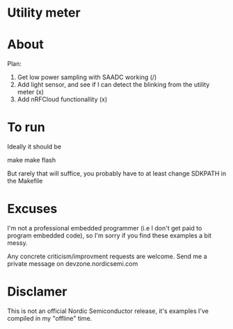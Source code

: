 
# Utility meter

# About
Plan:
1. Get low power sampling with SAADC working (/)
2. Add light sensor, and see if I can detect the blinking from the
   utility meter (x)
3. Add nRFCloud functionallity (x)


# To run
Ideally it should be

  make
  make flash
  
But rarely that will suffice, you probably have to at least change 
SDKPATH in the Makefile


# Excuses
I'm not a professional embedded programmer (i.e I don't get paid to 
program embedded code), so I'm sorry if you find these examples a bit
messy.

Any concrete criticism/improvment requests are welcome. Send me a
private message on devzone.nordicsemi.com

# Disclamer
This is not an official Nordic Semiconductor release, it's examples
I've compiled in my "offline" time.





